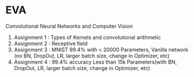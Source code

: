 # EVA
Convolutional Neural Networks and Computer Vision
1. Assignment 1 : Types of Kernels and convolutional arithmetic
2. Assignment 2 : Receptive field
3. Assignment 3 : MNIST 99.4% with < 20000 Parameters, Vanilla network (no BN, DropOut, LR, larger batch size, change in Optimizer, etc)
4. Assignment 4 : 99.4% accuracy Less than 15k Parameters(with BN, DropOut, LR, larger batch size, change in Optimizer, etc)

